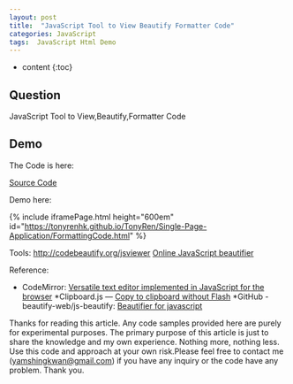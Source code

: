 ```yaml
---
layout: post
title:  "JavaScript Tool to View Beautify Formatter Code"
categories: JavaScript
tags:  JavaScript Html Demo
---
```

* content
{:toc}


## Question

JavaScript Tool to View,Beautify,Formatter Code






## Demo

The Code is here:

[Source Code](https://github.com/TonyRenHK/TonyRen/blob/master/Single-Page-Application/FormattingCode.html)

Demo here:

{% include iframePage.html height="600em" id="https://tonyrenhk.github.io/TonyRen/Single-Page-Application/FormattingCode.html" %}

Tools: 
http://codebeautify.org/jsviewer
[Online JavaScript beautifier](http://jsbeautifier.org/)
 
Reference:
  * CodeMirror: [Versatile text editor implemented in JavaScript for the browser](https://codemirror.net/)
  *Clipboard.js — [Copy to clipboard without Flash](https://clipboardjs.com/) 
  *GitHub - beautify-web/js-beautify: [Beautifier for javascript](https://github.com/beautify-web/js-beautify)

Thanks for reading this article. Any code samples provided here are purely for experimental purposes. The primary purpose of this article is just to share the knowledge and my own experience. Nothing more, nothing less. Use this code and approach at your own risk.Please feel free to contact me (yamshingkwan@gmail.com) if you have any inquiry or the code have any problem. Thank you.
